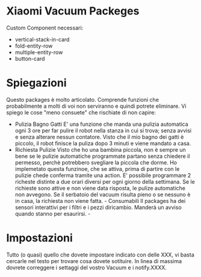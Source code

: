 # Xiaomi Vacuum Packeges
Custom Component necessari:
  - vertical-stack-in-card
  - fold-entity-row
  - multiple-entity-row
  - button-card

# Spiegazioni
Questo packages è molto articolato. Comprende funzioni che probabilmente a molti di voi non serviranno e quindi potrete eliminare.
Vi spiego le cose "meno consuete" che rischiate di non capire:
  - Pulizia Bagno Gatti
    E' una funzione che manda una pulizia automatica ogni 3 ore per far pulire il robot nella stanza in cui si trova; senza avvisi e senza alterare nessun contatore. Visto che il mio bagno dei gatti è piccolo, il robot finisce la puliza dopo 3 minuti e viene mandato a casa.
   - Richiesta Pulizie
     Visto che ho una bambina piccola, non è sempre un bene se le pulizie automatiche programmate partano senza chiedere il permesso, perchè potrebbero svegliare la piccola che dorme. Ho implemetato questa funzinoe, che se attiva, prima di partire con le pulizie chede conferma tramite una action. E' possibile programmare 2 richeste distinte a due orari diversi per ogni giorno della settimana. Se le richieste sono attive e non viene data risposta, le pulize automatiche non avvegono. Se il serbatoio del vacuum risulta pieno o se nessuno è in casa, la richiesta non viene fatta.
    - Consumabili
      Il packages ha dei sensori interattivi per i filtri e i pezzi diricambio. Manderà un avviso quando stanno per esaurirsi.
    - 
# Impostazioni
Tutto (o quasi) quello che dovete impostare indicato con delle XXX, vi basta cercarle nel testo per trovare cosa dovete sotituire.
In linea di massima dovrete correggere i settaggi del vostro Vacuum e i notify.XXXX.



